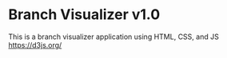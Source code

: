 # Branch Visualizer v1.0
This is a branch visualizer application using HTML, CSS, and JS
https://d3js.org/
